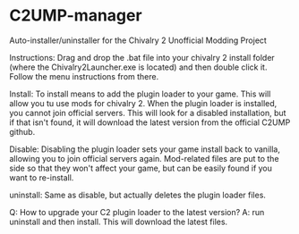 # C2UMP-manager
Auto-installer/uninstaller for the Chivalry 2 Unofficial Modding Project

Instructions:
  Drag and drop the .bat file into your chivalry 2 install folder (where the Chivalry2Launcher.exe is located) and then double click it. Follow the menu instructions from there.
  
 Install: To install means to add the plugin loader to your game. This will allow you tu use mods for chivalry 2. When the plugin loader is installed, you cannot join official servers. This will look for a disabled installation, but if that isn't found, it will download the latest version from the official C2UMP github.
 
 Disable: Disabling the plugin loader sets your game install back to vanilla, allowing you to join official servers again. Mod-related files are put to the side so that they won't affect your game, but can be easily found if you want to re-install.
 
 uninstall: Same as disable, but actually deletes the plugin loader files.
 
 Q: How to upgrade your C2 plugin loader to the latest version?
 A: run uninstall and then install. This will download the latest files.
